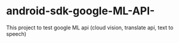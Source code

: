 # android-sdk-google-ML-API-
This project to test google ML api (cloud vision, translate api, text to speech)
